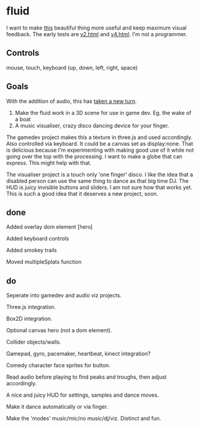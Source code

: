 # fluid
I want to make [this](https://github.com/PavelDoGreat/WebGL-Fluid-Simulation/) beautiful thing more useful and keep maximum visual feedback. The early tests are [v2.html](https://type76.com/fluid/v2.html) and [v4.html](https://type76.com/fluid/v4.html). I'm not a programmer.

## Controls
mouse, touch, keyboard (up, down, left, right, space)

## Goals
With the addition of audio, this has [taken a new turn](https://github.com/type76/fluid/issues/1).
1. Make the fluid work in a 3D scene for use in game dev. Eg. the wake of a boat
2. A music visualiser, crazy disco dancing device for your finger.  

The gamedev project makes this a texture in three.js and used accordingly. Also controlled via keyboard.
It could be a canvas set as display:none. That is delicious because I'm experimenting with making good use of it while not going over the top with the processing. I want to make a globe that can express. This might help with that.

The visualiser project is a touch only 'one finger' disco.
I like the idea that a disabled person can use the same thing to dance as that big time DJ. The HUD is juicy invisible buttons and sliders. I am not sure how that works yet. This is such a good idea that it deserves a new project, soon.

## done
Added overlay dom element [hero]

Added keyboard controls

Added smokey trails

Moved multipleSplats function

## do
Seperate into gamedev and audio viz projects.

Three.js integration.

Box2D integration.

Optional canvas hero (not a dom element).

Collider objects/walls.

Gamepad, gyro, pacemaker, heartbeat, kinect integration?

Comedy character face sprites for button.

Read audio before playing to find peaks and troughs, then adjust accordingly.

A nice and juicy HUD for settings, samples and dance moves.

Make it dance automatically or via finger. 

Make the 'modes' music/mic/no music/dj/viz. Distinct and fun.
